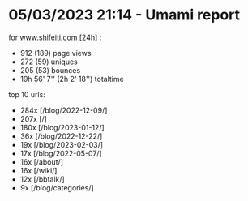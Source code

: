 # 05/03/2023 21:14 - Umami report
for www.shifeiti.com [24h] :

 - 912 (189) page views
 - 272 (59) uniques
 - 205 (53) bounces
 - 19h 56' 7'' (2h 2' 18'') totaltime


top 10 urls:
 - 284x [/blog/2022-12-09/]
 - 207x [/]
 - 180x [/blog/2023-01-12/]
 - 36x [/blog/2022-12-22/]
 - 19x [/blog/2023-02-03/]
 - 17x [/blog/2022-05-07/]
 - 16x [/about/]
 - 16x [/wiki/]
 - 12x [/bbtalk/]
 - 9x [/blog/categories/]


